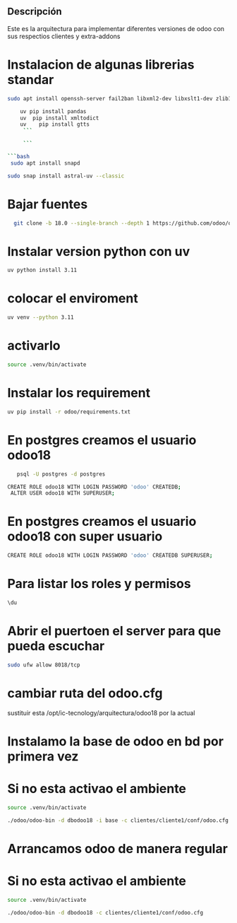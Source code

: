## Descripción
Este es la arquitectura para implementar diferentes versiones de odoo con sus respectios clientes y extra-addons

# Instalacion de algunas librerias standar
```bash
sudo apt install openssh-server fail2ban libxml2-dev libxslt1-dev zlib1g-dev libsasl2-dev libldap2-dev build-essential libssl-dev libffi-dev libmysqlclient-dev libpq-dev libjpeg8-dev liblcms2-dev libblas-dev libatlas-base-dev git curl   fontconfig libxrender1 xfonts-75dpi xfonts-base -y

```
```bash
    uv pip install pandas
    uv  pip install xmltodict
    uv    pip install gtts
     ```

     ```

```bash
 sudo apt install snapd
 ```
 ```bash
 sudo snap install astral-uv --classic
 ```

# Bajar fuentes
```bash
  git clone -b 18.0 --single-branch --depth 1 https://github.com/odoo/odoo.git odoo
```
# Instalar version python con uv
```bash
uv python install 3.11
```
# colocar el enviroment
```bash
uv venv --python 3.11
```
# activarlo
```bash
source .venv/bin/activate
```
# Instalar los requirement
```bash
uv pip install -r odoo/requirements.txt
```
# En postgres creamos el usuario odoo18
```bash
   psql -U postgres -d postgres
```
```bash
CREATE ROLE odoo18 WITH LOGIN PASSWORD 'odoo' CREATEDB;
 ALTER USER odoo18 WITH SUPERUSER;
```
# En postgres creamos el usuario odoo18 con super usuario
```bash
CREATE ROLE odoo18 WITH LOGIN PASSWORD 'odoo' CREATEDB SUPERUSER;
```
# Para listar los roles y permisos
```bash
\du
```
# Abrir el puertoen el server para que pueda escuchar
```bash
sudo ufw allow 8018/tcp
```
# cambiar ruta del odoo.cfg
 sustituir esta /opt/ic-tecnology/arquitectura/odoo18 por la actual

# Instalamo la base de odoo en bd por primera vez
# Si no esta activao el ambiente
```bash
source .venv/bin/activate
```
```bash
./odoo/odoo-bin -d dbodoo18 -i base -c clientes/cliente1/conf/odoo.cfg
```
# Arrancamos odoo de manera regular
# Si no esta activao el ambiente
```bash
source .venv/bin/activate
```
```bash
./odoo/odoo-bin -d dbodoo18 -c clientes/cliente1/conf/odoo.cfg
```